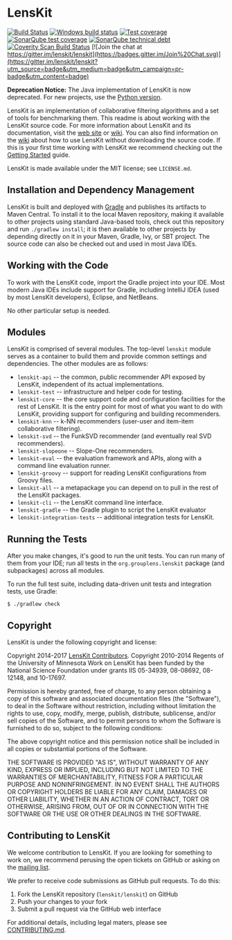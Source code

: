 # LensKit

[![Build Status](https://travis-ci.org/lenskit/lenskit.png?branch=master)](https://travis-ci.org/lenskit/lenskit)
[![Windows build status](https://ci.appveyor.com/api/projects/status/github/lenskit/lenskit?branch=master)](https://ci.appveyor.com/project/elehack/lenskit)
[![Test coverage](https://codecov.io/gh/lenskit/lenskit/branch/master/graph/badge.svg)](https://codecov.io/gh/lenskit/lenskit)
[![SonarQube test coverage](https://sonarcloud.io/api/project_badges/measure?project=lenskit&metric=coverage)](https://sonarcloud.io/dashboard?id=lenskit)
[![SonarQube technical debt](https://sonarcloud.io/api/project_badges/measure?project=lenskit&metric=sqale_index)](https://sonarcloud.io/dashboard?id=lenskit)
[![Coverity Scan Build Status](https://img.shields.io/coverity/scan/9190.svg)](https://scan.coverity.com/projects/lenskit-lenskit)
[![Join the chat at https://gitter.im/lenskit/lenskit](https://badges.gitter.im/Join%20Chat.svg)](https://gitter.im/lenskit/lenskit?utm_source=badge&utm_medium=badge&utm_campaign=pr-badge&utm_content=badge)

**Deprecation Notice:** The Java implementation of LensKit is now deprecated.  For new projects, use the [Python version](https://lenskit.org).

LensKit is an implementation of collaborative filtering algorithms and
a set of tools for benchmarking them.  This readme is about working with
the LensKit source code.  For more information about
LensKit and its documentation, visit the [web site][] or [wiki][].  You 
can also find information on the [wiki][] about how to use LensKit 
without downloading the source code.  If this is your first time working
with LensKit we recommend checking out the [Getting Started][] guide.

[web site]: http://lenskit.org
[wiki]: http://github.com/lenskit/lenskit/wiki/
[Getting Started]: http://lenskit.org/documentation/basics/getting-started/
[mailing list]: https://groups.google.com/forum/#!forum/lenskit-recsys

LensKit is made available under the MIT license; see `LICENSE.md`.

## Installation and Dependency Management

LensKit is built and deployed with [Gradle][] and publishes its
artifacts to Maven Central.  To install it to the local Maven
repository, making it available to other projects using standard
Java-based tools, check out this repository and run `./gradlew
install`; it is then available to other projects by depending directly
on it in your Maven, Gradle, Ivy, or SBT project.  The source code can
also be checked out and used in most Java IDEs.

[Gradle]: http://gradle.org

## Working with the Code

To work with the LensKit code, import the Gradle project into your IDE.
Most modern Java IDEs include support for Gradle, including IntelliJ IDEA (used
by most LensKit developers), Eclipse, and NetBeans.

No other particular setup is needed.

## Modules

LensKit is comprised of several modules.  The top-level `lenskit`
module serves as a container to build them and provide common settings
and dependencies.  The other modules are as follows:

- `lenskit-api` -- the common, public recommender API exposed by LensKit, independent
  of its actual implementations.
- `lenskit-test` -- infrastructure and helper code for testing.
- `lenskit-core` -- the core support code and configuration facilities for
  the rest of LensKit. It is the entry point for most of what you want to do with
  LensKit, providing support for configuring and building recommenders.
- `lenskit-knn` -- k-NN recommenders (user-user and item-item collaborative
  filtering).
- `lenskit-svd` -- the FunkSVD recommender (and eventually real SVD recommenders).
- `lenskit-slopeone` -- Slope-One recommenders.
- `lenskit-eval` -- the evaluation framework and APIs, along with a command line
  evaluation runner.
- `lenskit-groovy` -- support for reading LensKit configurations from Groovy files.
- `lenskit-all` -- a metapackage you can depend on to pull in the rest of the LensKit packages.
- `lenskit-cli` -- the LensKit command line interface.
- `lenskit-gradle` -- the Gradle plugin to script the LensKit evaluator
- `lenskit-integration-tests` -- additional integration tests for LensKit.

## Running the Tests

After you make changes, it's good to run the unit tests.  You can run many of
them from your IDE; run all tests in the `org.grouplens.lenskit` package (and
subpackages) across all modules.

To run the full test suite, including data-driven unit tests and integration
tests, use Gradle:

    $ ./gradlew check

## Copyright

LensKit is under the following copyright and license:

Copyright 2014-2017 [LensKit Contributors](CONTRIBUTORS.md).
Copyright 2010-2014 Regents of the University of Minnesota
Work on LensKit has been funded by the National Science Foundation under
grants IIS 05-34939, 08-08692, 08-12148, and 10-17697.

Permission is hereby granted, free of charge, to any person obtaining
a copy of this software and associated documentation files (the
"Software"), to deal in the Software without restriction, including
without limitation the rights to use, copy, modify, merge, publish,
distribute, sublicense, and/or sell copies of the Software, and to
permit persons to whom the Software is furnished to do so, subject to
the following conditions:

The above copyright notice and this permission notice shall be
included in all copies or substantial portions of the Software.

THE SOFTWARE IS PROVIDED "AS IS", WITHOUT WARRANTY OF ANY KIND,
EXPRESS OR IMPLIED, INCLUDING BUT NOT LIMITED TO THE WARRANTIES OF
MERCHANTABILITY, FITNESS FOR A PARTICULAR PURPOSE AND NONINFRINGEMENT.
IN NO EVENT SHALL THE AUTHORS OR COPYRIGHT HOLDERS BE LIABLE FOR ANY
CLAIM, DAMAGES OR OTHER LIABILITY, WHETHER IN AN ACTION OF CONTRACT,
TORT OR OTHERWISE, ARISING FROM, OUT OF OR IN CONNECTION WITH THE
SOFTWARE OR THE USE OR OTHER DEALINGS IN THE SOFTWARE.
  
## Contributing to LensKit
  
We welcome contribution to LensKit.  If you are looking for something
to work on, we recommend perusing the open tickets on GitHub
or asking on the [mailing list][].

We prefer to receive code submissions as GitHub pull requests.  To
do this:

1. Fork the LensKit repository (`lenskit/lenskit`) on GitHub
2. Push your changes to your fork
3. Submit a pull request via the GitHub web interface

For additional details, including legal maters, please see [CONTRIBUTING.md](CONTRIBUTING.md).
